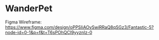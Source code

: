 # WanderPet


Figma Wireframe: https://www.figma.com/design/oPPSIiAOvSwiRRaQ8qSGz3/Fantastic-5?node-id=0-1&p=f&t=T6sPOhQCI9yyznIz-0
